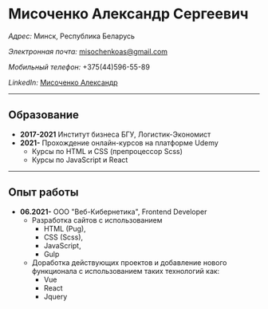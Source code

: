 # Мисоченко Александр Сергеевич
*Адрес:*
Минск, Республика Беларусь

*Электронная почта:*
[misochenkoas@gmail.com](mailto:misochenkoas@gmail.com)

*Мобильный телефон:*
+375(44)596-55-89

*LinkedIn:*
[Мисоченко Александр](https://www.linkedin.com/in/alexandr-misochenko-21743a170)

---
## Образование
* **2017-2021** Институт бизнеса БГУ, Логистик-Экономист
* **2021-** Прохождение онлайн-курсов на платформе Udemy
	* Курсы по HTML и CSS (препроцессор Scss)
	* Курсы по JavaScript и React

---
## Опыт работы

* **06.2021-** ООО "Веб-Кибернетика", Frontend Developer
	* Разработка сайтов с использованием
		* HTML (Pug), 
		* CSS (Scss), 
		* JavaScript,
		* Gulp
	* Доработка действующих проектов и добавление нового функционала с использованием таких технологий как:
		* Vue
		* React
		* Jquery